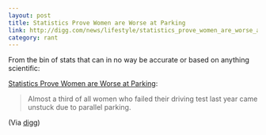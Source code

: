 ```yaml
---
layout: post
title: Statistics Prove Women are Worse at Parking
link: http://digg.com/news/lifestyle/statistics_prove_women_are_worse_at_parking?utm_campaign=Feed%3A+http%3A%2F%2Fservices.digg.com%2F2.0%2Fstory.getTopNews%3Ftype%3Drss&utm_medium=feed&utm_source=diggapi
category: rant
---
```


<p>From the bin of stats that can in no way be accurate or based on anything scientific:</p>
<p><a href="http://digg.com/news/lifestyle/statistics_prove_women_are_worse_at_parking?utm_campaign=Feed%3A+http%3A%2F%2Fservices.digg.com%2F2.0%2Fstory.getTopNews%3Ftype%3Drss&amp;utm_medium=feed&amp;utm_source=diggapi">Statistics Prove Women are Worse at Parking</a>:</p>
<blockquote>
<p>Almost a third of all women who failed their driving test last year came unstuck due to parallel parking.</p>
</blockquote>
<p>(Via <a href="http://digg.com/">digg</a>)</p>
